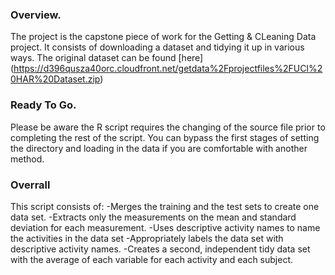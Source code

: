 
### Overview.

The project is the capstone piece of work for the Getting & CLeaning Data project.
It consists of downloading a dataset and tidying it up in various ways.
The original dataset can be found [here] (https://d396qusza40orc.cloudfront.net/getdata%2Fprojectfiles%2FUCI%20HAR%20Dataset.zip)

### Ready To Go.

Please be aware the R script requires the changing of the source file prior to completing the rest of the script.
You can bypass the first stages of setting the directory and loading in the data if you are comfortable with another method.

### Overrall
  
This script consists of:
-Merges the training and the test sets to create one data set.
-Extracts only the measurements on the mean and standard deviation for each measurement.
-Uses descriptive activity names to name the activities in the data set
-Appropriately labels the data set with descriptive activity names.
-Creates a second, independent tidy data set with the average of each variable for each activity and each subject.



